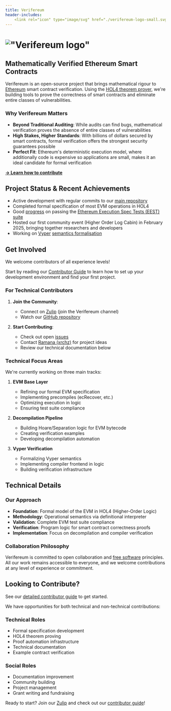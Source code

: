 ```yaml
---
title: Verifereum
header-includes:
    <link rel="icon" type="image/svg" href="./verifereum-logo-small.svg">
---
```


# !["Verifereum logo"](verifereum-logo-big.svg "Verifereum")

## Mathematically Verified Ethereum Smart Contracts

Verifereum is an open-source project that brings mathematical rigour to [Ethereum](https://ethereum.org) smart contract verification.
Using the [HOL4 theorem prover](https://hol-theorem-prover.org), we're building tools to prove the correctness of smart contracts and eliminate entire classes of vulnerabilities.

### Why Verifereum Matters

- **Beyond Traditional Auditing**: While audits can find bugs, mathematical verification proves the absence of entire classes of vulnerabilities
- **High Stakes, Higher Standards**: With billions of dollars secured by smart contracts, formal verification offers the strongest security guarantees possible
- **Perfect Fit**: Ethereum's deterministic execution model, where additionally code is expensive so applications are small, makes it an ideal candidate for formal verification

**[→ Learn how to contribute](/contribute)**

## Project Status & Recent Achievements

- Active development with regular commits to our [main repository](https://github.com/verifereum/verifereum)
- Completed formal specification of most EVM operations in HOL4
- Good [progress](table.html) on passing the [Ethereum Execution Spec Tests (EEST) suite](https://eest.ethereum.org/main/consuming_tests/blockchain_test/)
- Hosted our first community event (Higher Order Log Cabin) in February 2025, bringing together researchers and developers
- Working on [Vyper](https://vyperlang.org) [semantics formalisation](https://github.com/verifereum/vyper-hol)

## Get Involved

We welcome contributors of all experience levels!

Start by reading our [Contributor Guide](/contribute) to learn how to set up your development environment and find your first project.

### For Technical Contributors

1. **Join the Community**:
   - Connect on [Zulip](https://hol.zulipchat.com) (join the Verifereum channel)
   - Watch our [GitHub repository](https://github.com/verifereum/verifereum)

2. **Start Contributing**:
   - Check out open [issues](https://github.com/verifereum/verifereum/issues)
   - Contact [Ramana (xrchz)](https://github.com/xrchz) for project ideas
   - Review our technical documentation below

### Technical Focus Areas

We're currently working on three main tracks:

1. **EVM Base Layer**
   - Refining our formal EVM specification
   - Implementing precompiles (ecRecover, etc.)
   - Optimizing execution in logic
   - Ensuring test suite compliance

2. **Decompilation Pipeline**
   - Building Hoare/Separation logic for EVM bytecode
   - Creating verification examples
   - Developing decompilation automation

3. **Vyper Verification**
   - Formalizing Vyper semantics
   - Implementing compiler frontend in logic
   - Building verification infrastructure

## Technical Details

### Our Approach

- **Foundation**: Formal model of the EVM in HOL4 (Higher-Order Logic)
- **Methodology**: Operational semantics via definitional interpreter
- **Validation**: Complete EVM test suite compliance
- **Verification**: Program logic for smart contract correctness proofs
- **Implementation**: Focus on decompilation and compiler verification

### Collaboration Philosophy

Verifereum is committed to open collaboration and [free software](https://fsf.org) principles.
All our work remains accessible to everyone, and we welcome contributions at any level of experience or commitment.

## Looking to Contribute?

See our [detailed contributor guide](/contribute) to get started.

We have opportunities for both technical and non-technical contributions:

### Technical Roles
- Formal specification development
- HOL4 theorem proving
- Proof automation infrastructure
- Technical documentation
- Example contract verification

### Social Roles
- Documentation improvement
- Community building
- Project management
- Grant writing and fundraising

Ready to start? Join our [Zulip](https://hol.zulipchat.com) and check out our [contributor guide](/contribute)!
